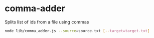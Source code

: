 # comma-adder
Splits list of ids from a file using commas

```bash
node lib/comma_adder.js --source=source.txt [--target=target.txt]
```
